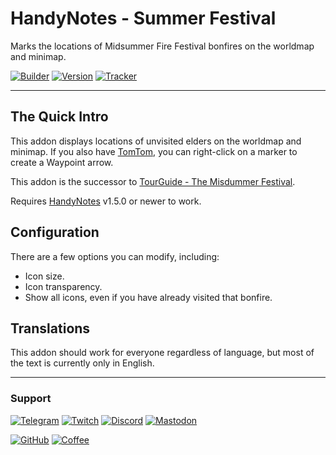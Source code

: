 # HandyNotes - Summer Festival

Marks the locations of Midsummer Fire Festival bonfires on the worldmap and minimap.

[![Builder](https://img.shields.io/github/actions/workflow/status/ravendwyr/handynotes_summerfestival/upload.yml?branch=master&label=Build&logo=github+actions&style=flat-square)](https://github.com/Ravendwyr/HandyNotes_SummerFestival/actions)
[![Version](https://img.shields.io/github/v/tag/ravendwyr/handynotes_summerfestival?label=Version&logo=curseforge&style=flat-square)](https://www.curseforge.com/wow/addons/handynotes-summerfestival/files/all)
[![Tracker](https://img.shields.io/github/issues/ravendwyr/handynotes_summerfestival?label=Issues&logo=github&style=flat-square)](https://github.com/Ravendwyr/HandyNotes_SummerFestival/issues)

***

## The Quick Intro

This addon displays locations of unvisited elders on the worldmap and minimap.
If you also have [TomTom](https://www.curseforge.com/wow/addons/tomtom), you can right-click on a marker to create a Waypoint arrow.

This addon is the successor to [TourGuide - The Misdummer Festival](https://github.com/Ravendwyr/TourGuide_MidsummerFestival).

Requires [HandyNotes](https://www.curseforge.com/wow/addons/handynotes) v1.5.0 or newer to work.

## Configuration

There are a few options you can modify, including:

* Icon size.
* Icon transparency.
* Show all icons, even if you have already visited that bonfire.

## Translations

This addon should work for everyone regardless of language, but most of the text is currently only in English.

***

### Support

[![Telegram](https://img.shields.io/badge/Telegram-contact-lightgray?style=flat-square&logo=telegram)](https://t.me/ravendwyr)
[![Twitch](https://img.shields.io/twitch/status/ravendwyr?style=flat-square&logo=twitch&label=Twitch)](https://www.twitch.tv/ravendwyr)
[![Discord](https://img.shields.io/discord/299308204393889802?style=flat-square&logo=discord&label=Discord)](https://discord.gg/rKWQ4HsXtt)
[![Mastodon](https://img.shields.io/mastodon/follow/110671875370528026?domain=https%3A%2F%2Fgamepad.club&style=flat-square&logo=mastodon&label=Mastodon)](https://gamepad.club/@ravendwyr)

[![GitHub](https://img.shields.io/badge/GitHub-sponsor-yellow?style=flat-square&logo=github%20sponsors)](https://github.com/sponsors/Ravendwyr)
[![Coffee](https://img.shields.io/badge/KoFi-support-yellow?style=flat-square&logo=kofi)](https://ko-fi.com/Ravendwyr)
